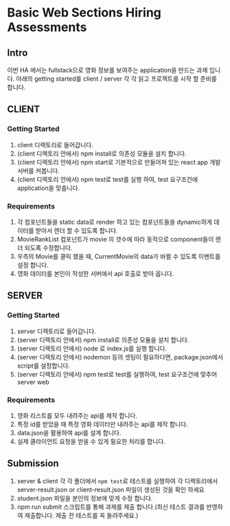 # Basic Web Sections Hiring Assessments

## Intro

이번 HA 에서는 fullstack으로 영화 정보를 보여주는 application을 만드는 과제 입니다.
아래의 getting started를 client / server 각 각 읽고 프로젝트를 시작 할 준비를 합니다.

## CLIENT

### Getting Started

1. client 디렉토리로 들어갑니다.
2. (client 디렉토리 안에서) npm install로 의존성 모듈을 설치 합니다.
3. (client 디렉토리 안에서) npm start로 기본적으로 만들어져 있는 react app 개발서버를 켜봅니다.
4. (client 디렉토리 안에서) npm test로 test를 실행 하여, test 요구조건에 application을 맞춥니다.

### Requirements

1. 각 컴포넌트들을 static data로 render 하고 있는 컴포넌트들을 dynamic하게 데이터를 받아서 렌더 할 수 있도록 합니다.
2. MovieRankList 컴포넌트가 movie 의 갯수에 따라 동적으로 component들이 렌더 되도록 수정합니다.
3. 우측의 Movie를 클릭 했을 때, CurrentMovie의 data가 바뀔 수 있도록 이벤트를 설정 합니다.
4. 영화 데이터를 본인이 작성한 서버에서 api 호출로 받아 옵니다.

## SERVER

### Getting Started

1. server 디렉토리로 들어갑니다.
2. (server 디렉토리 안에서) npm install로 의존성 모듈을 설치 합니다.
3. (server 디렉토리 안에서) node 로 index.js를 실행 합니다.
4. (server 디렉토리 안에서) nodemon 등의 셋팅이 필요하다면, package.json에서 script를 설정합니다.
5. (server 디렉토리 안에서) npm test로 test를 실행하여, test 요구조건에 맞추어 server web

### Requirements

1. 영화 리스트를 모두 내려주는 api를 제작 합니다.
2. 특정 id를 받았을 때 특정 영화 데이터만 내려주는 api를 제작 합니다.
3. data.json을 활용하여 api를 설계 합니다.
4. 실제 클라이언트 요청을 받을 수 있게 필요한 처리를 합니다.

## Submission

1. server & client 각 각 폴더에서 `npm test`로 테스트를 실행하여 각 디렉토리에서 server-result.json or client-result.json 파일이 생성된 것을 확인 하세요
2. student.json 파일을 본인의 정보에 맞게 수정 합니다.
3. npm run submit 스크립트를 통해 과제를 제출 합니다.(최신 테스트 결과를 반영하여 제출합니다. 제출 전 테스트를 꼭 돌려주세요.)
